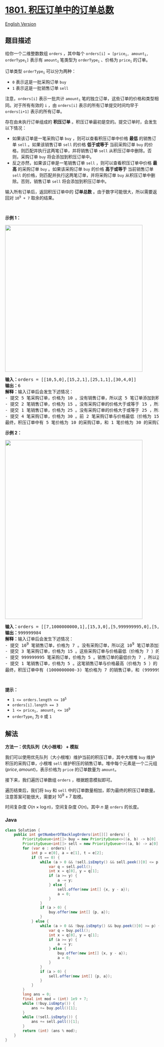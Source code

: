 # [1801. 积压订单中的订单总数](https://leetcode.cn/problems/number-of-orders-in-the-backlog)

[English Version](/solution/1800-1899/1801.Number%20of%20Orders%20in%20the%20Backlog/README_EN.md)

## 题目描述

<p>给你一个二维整数数组 <code>orders</code> ，其中每个 <code>orders[i] = [price<sub>i</sub>, amount<sub>i</sub>, orderType<sub>i</sub>]</code> 表示有 <code>amount<sub>i</sub></code><sub> </sub>笔类型为 <code>orderType<sub>i</sub></code> 、价格为 <code>price<sub>i</sub></code> 的订单。</p>

<p>订单类型 <code>orderType<sub>i</sub></code> 可以分为两种：</p>

<ul>
	<li><code>0</code> 表示这是一批采购订单 <code>buy</code></li>
	<li><code>1</code> 表示这是一批销售订单 <code>sell</code></li>
</ul>

<p>注意，<code>orders[i]</code> 表示一批共计 <code>amount<sub>i</sub></code> 笔的独立订单，这些订单的价格和类型相同。对于所有有效的 <code>i</code> ，由 <code>orders[i]</code> 表示的所有订单提交时间均早于 <code>orders[i+1]</code> 表示的所有订单。</p>

<p>存在由未执行订单组成的 <strong>积压订单</strong> 。积压订单最初是空的。提交订单时，会发生以下情况：</p>

<ul>
	<li>如果该订单是一笔采购订单 <code>buy</code> ，则可以查看积压订单中价格 <strong>最低</strong> 的销售订单 <code>sell</code> 。如果该销售订单 <code>sell</code> 的价格 <strong>低于或等于</strong> 当前采购订单 <code>buy</code> 的价格，则匹配并执行这两笔订单，并将销售订单 <code>sell</code> 从积压订单中删除。否则，采购订单 <code>buy</code> 将会添加到积压订单中。</li>
	<li>反之亦然，如果该订单是一笔销售订单 <code>sell</code> ，则可以查看积压订单中价格 <strong>最高</strong> 的采购订单 <code>buy</code> 。如果该采购订单 <code>buy</code> 的价格 <strong>高于或等于</strong> 当前销售订单 <code>sell</code> 的价格，则匹配并执行这两笔订单，并将采购订单 <code>buy</code> 从积压订单中删除。否则，销售订单 <code>sell</code> 将会添加到积压订单中。</li>
</ul>

<p>输入所有订单后，返回积压订单中的 <strong>订单总数</strong> 。由于数字可能很大，所以需要返回对 <code>10<sup>9</sup> + 7</code> 取余的结果。</p>

<p> </p>

<p><strong>示例 1：</strong></p>
<img alt="" src="https://fastly.jsdelivr.net/gh/doocs/leetcode@main/solution/1800-1899/1801.Number%20of%20Orders%20in%20the%20Backlog/images/ex1.png" style="width: 450px; height: 479px;" />
<pre>
<strong>输入：</strong>orders = [[10,5,0],[15,2,1],[25,1,1],[30,4,0]]
<strong>输出：</strong>6
<strong>解释：</strong>输入订单后会发生下述情况：
- 提交 5 笔采购订单，价格为 10 。没有销售订单，所以这 5 笔订单添加到积压订单中。
- 提交 2 笔销售订单，价格为 15 。没有采购订单的价格大于或等于 15 ，所以这 2 笔订单添加到积压订单中。
- 提交 1 笔销售订单，价格为 25 。没有采购订单的价格大于或等于 25 ，所以这 1 笔订单添加到积压订单中。
- 提交 4 笔采购订单，价格为 30 。前 2 笔采购订单与价格最低（价格为 15）的 2 笔销售订单匹配，从积压订单中删除这 2 笔销售订单。第 3 笔采购订单与价格最低的 1 笔销售订单匹配，销售订单价格为 25 ，从积压订单中删除这 1 笔销售订单。积压订单中不存在更多销售订单，所以第 4 笔采购订单需要添加到积压订单中。
最终，积压订单中有 5 笔价格为 10 的采购订单，和 1 笔价格为 30 的采购订单。所以积压订单中的订单总数为 6 。
</pre>

<p><strong>示例 2：</strong></p>
<img alt="" src="https://fastly.jsdelivr.net/gh/doocs/leetcode@main/solution/1800-1899/1801.Number%20of%20Orders%20in%20the%20Backlog/images/ex2.png" style="width: 450px; height: 584px;" />
<pre>
<strong>输入：</strong>orders = [[7,1000000000,1],[15,3,0],[5,999999995,0],[5,1,1]]
<strong>输出：</strong>999999984
<strong>解释：</strong>输入订单后会发生下述情况：
- 提交 10<sup>9</sup> 笔销售订单，价格为 7 。没有采购订单，所以这 10<sup>9</sup> 笔订单添加到积压订单中。
- 提交 3 笔采购订单，价格为 15 。这些采购订单与价格最低（价格为 7 ）的 3 笔销售订单匹配，从积压订单中删除这 3 笔销售订单。
- 提交 999999995 笔采购订单，价格为 5 。销售订单的最低价为 7 ，所以这 999999995 笔订单添加到积压订单中。
- 提交 1 笔销售订单，价格为 5 。这笔销售订单与价格最高（价格为 5 ）的 1 笔采购订单匹配，从积压订单中删除这 1 笔采购订单。
最终，积压订单中有 (1000000000-3) 笔价格为 7 的销售订单，和 (999999995-1) 笔价格为 5 的采购订单。所以积压订单中的订单总数为 1999999991 ，等于 999999984 % (10<sup>9</sup> + 7) 。</pre>

<p> </p>

<p><strong>提示：</strong></p>

<ul>
	<li><code>1 <= orders.length <= 10<sup>5</sup></code></li>
	<li><code>orders[i].length == 3</code></li>
	<li><code>1 <= price<sub>i</sub>, amount<sub>i</sub> <= 10<sup>9</sup></code></li>
	<li><code>orderType<sub>i</sub></code> 为 <code>0</code> 或 <code>1</code></li>
</ul>

## 解法

**方法一：优先队列（大小根堆） + 模拟**

我们可以使用优先队列（大小根堆）维护当前的积压订单，其中大根堆 `buy` 维护积压的采购订单，小根堆 `sell` 维护积压的销售订单。堆中每个元素是一个二元组 $(price, amount)$，表示价格为 `price` 的订单数量为 `amount`。

接下来，我们遍历订单数组 `orders` ，根据题意模拟即可。

遍历结束后，我们将 `buy` 和 `sell` 中的订单数量相加，即为最终的积压订单数量。注意答案可能很大，需要对 $10^9 + 7$ 取模。

时间复杂度 $O(n \times \log n)$，空间复杂度 $O(n)$。其中 $n$ 是 `orders` 的长度。

### **Java**

```java
class Solution {
    public int getNumberOfBacklogOrders(int[][] orders) {
        PriorityQueue<int[]> buy = new PriorityQueue<>((a, b) -> b[0] - a[0]);
        PriorityQueue<int[]> sell = new PriorityQueue<>((a, b) -> a[0] - b[0]);
        for (var e : orders) {
            int p = e[0], a = e[1], t = e[2];
            if (t == 0) {
                while (a > 0 && !sell.isEmpty() && sell.peek()[0] <= p) {
                    var q = sell.poll();
                    int x = q[0], y = q[1];
                    if (a >= y) {
                        a -= y;
                    } else {
                        sell.offer(new int[] {x, y - a});
                        a = 0;
                    }
                }
                if (a > 0) {
                    buy.offer(new int[] {p, a});
                }
            } else {
                while (a > 0 && !buy.isEmpty() && buy.peek()[0] >= p) {
                    var q = buy.poll();
                    int x = q[0], y = q[1];
                    if (a >= y) {
                        a -= y;
                    } else {
                        buy.offer(new int[] {x, y - a});
                        a = 0;
                    }
                }
                if (a > 0) {
                    sell.offer(new int[] {p, a});
                }
            }
        }
        long ans = 0;
        final int mod = (int) 1e9 + 7;
        while (!buy.isEmpty()) {
            ans += buy.poll()[1];
        }
        while (!sell.isEmpty()) {
            ans += sell.poll()[1];
        }
        return (int) (ans % mod);
    }
}
```
